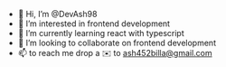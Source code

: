 - 👋 Hi, I’m @DevAsh98
- 👀 I’m interested in frontend development
- 🌱 I’m currently learning react with typescript
- 💞️ I’m looking to collaborate on frontend development
- 📫 to reach me drop a ✉️ to ash452billa@gmail.com

<!---
DevAsh98/DevAsh98 is a ✨ special ✨ repository because its `README.md` (this file) appears on your GitHub profile.
You can click the Preview link to take a look at your changes.
--->
